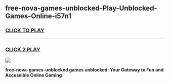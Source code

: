 
## free-nova-games-unblocked-Play-Unblocked-Games-Online-i57n1
<h3>
<a href="https://premium76.site?title=free-nova-games-unblocked&ref=24A">CLICK TO PLAY</a></h3>
<hr>

<h3>
<a href="https://premium76.site?title=free-nova-games-unblocked&ref=24A">CLICK 2 PLAY</a>
  
</h3>

<a href="https://premium76.site?title=free-nova-games-unblocked&ref=24A"><img src="https://clearcache.store/games.png"></a>


**free-nova-games-unblocked games unblocked: Your Gateway to Fun and Accessible Online Gaming**
